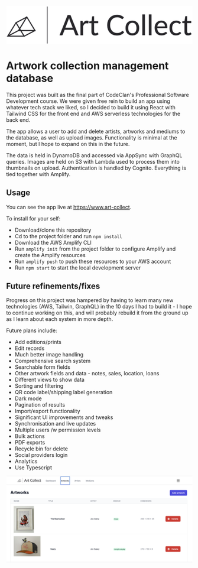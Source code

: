 ![art-collect-logo](./src/static/assets/art-collect-logo.png)

# Artwork collection management database

This project was built as the final part of CodeClan's Professional Software Development course. We were given free rein to build an app using whatever tech stack we liked, so I decided to build it using React with Tailwind CSS for the front end and AWS serverless technologies for the back end.

The app allows a user to add and delete artists, artworks and mediums to the database, as well as upload images. Functionality is minimal at the moment, but I hope to expand on this in the future.

The data is held in DynamoDB and accessed via AppSync with GraphQL queries. Images are held on S3 with Lambda used to process them into thumbnails on upload. Authentication is handled by Cognito. Everything is tied together with Amplify.

## Usage

You can see the app live at https://www.art-collect.

To install for your self:

- Download/clone this repository
- Cd to the project folder and run `npm install`
- Download the AWS Amplify CLI
- Run `amplify init` from the project folder to configure Amplify and create the Amplify resources
- Run `amplify push` to push these resources to your AWS account
- Run `npm start` to start the local development server

## Future refinements/fixes

Progress on this project was hampered by having to learn many new technologies (AWS, Tailwin, GraphQL) in the 10 days I had to build it - I hope to continue working on this, and will probably rebuild it from the ground up as I learn about each system in more depth.

Future plans include:

- Add editions/prints
- Edit records
- Much better image handling
- Comprehensive search system
- Searchable form fields
- Other artwork fields and data - notes, sales, location, loans
- Different views to show data
- Sorting and filtering
- QR code label/shipping label generation
- Dark mode
- Pagination of results
- Import/export functionality
- Significant UI improvements and tweaks
- Synchronisation and live updates
- Multiple users /w permission levels
- Bulk actions
- PDF exports
- Recycle bin for delete
- Social providers login
- Analytics
- Use Typescript

![art-collect-layout](./readme_images/app_overview.png)
